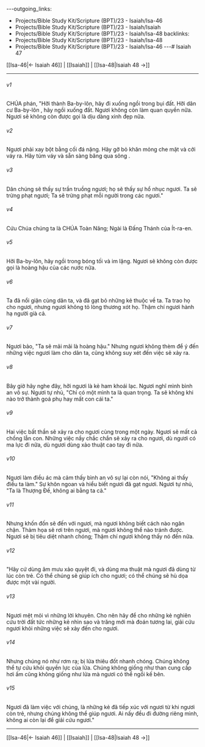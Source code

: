 ---outgoing_links:
  - Projects/Bible Study Kit/Scripture (BPT)/23 - Isaiah/Isa-46
  - Projects/Bible Study Kit/Scripture (BPT)/23 - Isaiah/Isaiah
  - Projects/Bible Study Kit/Scripture (BPT)/23 - Isaiah/Isa-48
backlinks:
  - Projects/Bible Study Kit/Scripture (BPT)/23 - Isaiah/Isa-48
  - Projects/Bible Study Kit/Scripture (BPT)/23 - Isaiah/Isa-46
---# Isaiah 47

[[Isa-46|← Isaiah 46]] | [[Isaiah]] | [[Isa-48|Isaiah 48 →]]
***



###### v1 
CHÚA phán, "Hỡi thành Ba-by-lôn, hãy đi xuống ngồi trong bụi đất. Hỡi dân cư Ba-by-lôn , hãy ngồi xuống đất. Ngươi không còn làm quan quyền nữa. Ngươi sẽ không còn được gọi là dịu dàng xinh đẹp nữa. 

###### v2 
Ngươi phải xay bột bằng cối đá nặng. Hãy gỡ bỏ khăn mỏng che mặt và cởi váy ra. Hãy túm váy và sẵn sàng băng qua sông . 

###### v3 
Dân chúng sẽ thấy sự trần truồng ngươi; họ sẽ thấy sự hổ nhục ngươi. Ta sẽ trừng phạt ngươi; Ta sẽ trừng phạt mỗi người trong các ngươi." 

###### v4 
Cứu Chúa chúng ta là CHÚA Toàn Năng; Ngài là Đấng Thánh của Ít-ra-en. 

###### v5 
Hỡi Ba-by-lôn, hãy ngồi trong bóng tối và im lặng. Ngươi sẽ không còn được gọi là hoàng hậu của các nước nữa. 

###### v6 
Ta đã nổi giận cùng dân ta, và đã gạt bỏ những kẻ thuộc về ta. Ta trao họ cho ngươi, nhưng ngươi không tỏ lòng thương xót họ. Thậm chí ngươi hành hạ người già cả. 

###### v7 
Ngươi bảo, "Ta sẽ mãi mãi là hoàng hậu." Nhưng ngươi không thèm để ý đến những việc ngươi làm cho dân ta, cũng không suy xét đến việc sẽ xảy ra. 

###### v8 
Bây giờ hãy nghe đây, hỡi ngươi là kẻ ham khoái lạc. Ngươi nghĩ mình bình an vô sự. Ngươi tự nhủ, "Chỉ có một mình ta là quan trọng. Ta sẽ không khi nào trở thành goá phụ hay mất con cái ta." 

###### v9 
Hai việc bất thần sẽ xảy ra cho ngươi cùng trong một ngày. Ngươi sẽ mất cả chồng lẫn con. Những việc nầy chắc chắn sẽ xảy ra cho ngươi, dù ngươi có ma lực đi nữa, dù ngươi dùng xảo thuật cao tay đi nữa. 

###### v10 
Ngươi làm điều ác mà cảm thấy bình an vô sự lại còn nói, "Không ai thấy điều ta làm." Sự khôn ngoan và hiểu biết ngươi đã gạt ngươi. Ngươi tự nhủ, "Ta là Thượng Đế, không ai bằng ta cả." 

###### v11 
Nhưng khốn đốn sẽ đến với ngươi, mà ngươi không biết cách nào ngăn chận. Thảm họa sẽ rơi trên ngươi, mà ngươi không thể nào tránh được. Ngươi sẽ bị tiêu diệt nhanh chóng; Thậm chí ngươi không thấy nó đến nữa. 

###### v12 
"Hãy cứ dùng âm mưu xảo quyệt đi, và dùng ma thuật mà ngươi đã dùng từ lúc còn trẻ. Có thể chúng sẽ giúp ích cho ngươi; có thể chúng sẽ hù dọa được một vài người. 

###### v13 
Ngươi mệt mỏi vì những lời khuyên. Cho nên hãy để cho những kẻ nghiên cứu trời đất tức những kẻ nhìn sao và trăng mới mà đoán tương lai, giải cứu ngươi khỏi những việc sẽ xảy đến cho ngươi. 

###### v14 
Nhưng chúng nó như rơm rạ; bị lửa thiêu đốt nhanh chóng. Chúng không thể tự cứu khỏi quyền lực của lửa. Chúng không giống như than cung cấp hơi ấm cũng không giống như lửa mà ngươi có thể ngồi kế bên. 

###### v15 
Ngươi đã làm việc với chúng, là những kẻ đã tiếp xúc với ngươi từ khi ngươi còn trẻ, nhưng chúng không thể giúp ngươi. Ai nấy đều đi đường riêng mình, không ai còn lại để giải cứu ngươi."

***
[[Isa-46|← Isaiah 46]] | [[Isaiah]] | [[Isa-48|Isaiah 48 →]]
